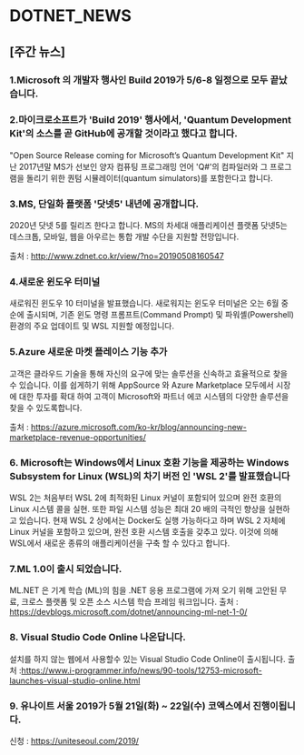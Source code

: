 # DOTNET_NEWS

## [주간 뉴스]

### 1.Microsoft 의 개발자 행사인 Build 2019가 5/6-8 일정으로 모두 끝났습니다.

### 2.마이크로소프트가 'Build 2019' 행사에서, 'Quantum Development Kit'의 소스를 곧 GitHub에 공개할 것이라고 했다고 합니다.
"Open Source Release coming for Microsoft’s Quantum Development Kit" 지난 2017년말 MS가 선보인 양자 컴퓨팅 프로그래밍 언어 'Q#'의 컴파일러와 그 프로그램을 돌리기 위한 퀀텀 시뮬레이터(quantum simulators)를 포함한다고 합니다.

### 3.MS, 단일화 플랫폼 '닷넷5' 내년에 공개합니다.
2020년 닷넷 5를 릴리즈 한다고 합니다. MS의 차세대 애플리케이션 플랫폼 닷넷5는 데스크톱, 모바일, 웹을 아우르는 통합 개발 수단을 지원할 전망입니다.

출처 : http://www.zdnet.co.kr/view/?no=20190508160547

### 4.새로운 윈도우 터미널 
새로워진 윈도우 10 터미널을 발표했습니다. 새로워지는 윈도우 터미널은 오는 6월 중순에 출시되며, 기존 윈도 명령 프롬프트(Command Prompt) 및 파워셸(Powershell) 환경의 주요 업데이트 및 WSL 지원할 예정입니다.

### 5.Azure 새로운 마켓 플레이스 기능 추가 
고객은 클라우드 기술을 통해 자신의 요구에 맞는 솔루션을 신속하고 효율적으로 찾을 수 있습니다. 이를 쉽게하기 위해 AppSource 와 Azure Marketplace 모두에서 시장에 대한 투자를 확대 하여 고객이 Microsoft와 파트너 에코 시스템의 다양한 솔루션을 찾을 수 있도록합니다.

출처 : https://azure.microsoft.com/ko-kr/blog/announcing-new-marketplace-revenue-opportunities/

### 6. Microsoft는 Windows에서 Linux 호환 기능을 제공하는 Windows Subsystem for Linux (WSL)의 차기 버전 인 'WSL 2'를 발표했습니다
WSL 2는 처음부터 WSL 2에 최적화된 Linux 커널이 포함되어 있으며 완전 호환의 Linux 시스템 콜을 실현. 또한 파일 시스템 성능은 최대 20 배의 극적인 향상을 실현하고 있습니다. 현재 WSL 2 상에서는 Docker도 실행 가능하다고 하며 WSL 2 자체에 Linux 커널을 포함하고 있으며, 완전 호환 시스템 호출을 갖추고 있다. 이것에 의해 WSL에서 새로운 종류의 애플리케이션을 구축 할 수 있다고 합니다.

### 7.ML 1.0이 출시 되었습니다.
ML.NET 은 기계 학습 (ML)의 힘을 .NET 응용 프로그램에 가져 오기 위해 고안된 무료, 크로스 플랫폼 및 오픈 소스 시스템 학습 프레임 워크입니다.
출처 : https://devblogs.microsoft.com/dotnet/announcing-ml-net-1-0/

### 8. Visual Studio Code Online 나온답니다.
설치를 하지 않는 웹에서 사용할수 있는  Visual Studio Code Online이 출시됩니다.
출처 :https://www.i-programmer.info/news/90-tools/12753-microsoft-launches-visual-studio-online.html

### 9. 유나이트 서울 2019가  5월 21일(화) ~ 22일(수) 코엑스에서 진행이됩니다.
신청 :  https://uniteseoul.com/2019/
